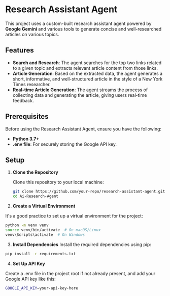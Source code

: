 # Research Assistant Agent

This project uses a custom-built research assistant agent powered by **Google Gemini** and various tools to generate concise and well-researched articles on various topics. 

## Features

- **Search and Research**: The agent searches for the top two links related to a given topic and extracts relevant article content from those links.
- **Article Generation**: Based on the extracted data, the agent generates a short, informative, and well-structured article in the style of a New York Times researcher.
- **Real-time Article Generation**: The agent streams the process of collecting data and generating the article, giving users real-time feedback.

## Prerequisites

Before using the Research Assistant Agent, ensure you have the following:

- **Python 3.7+**
- **.env file**: For securely storing the Google API key.

## Setup

1. **Clone the Repository**

   Clone this repository to your local machine:

   ```bash
   git clone https://github.com/your-repo/research-assistant-agent.git
   cd Ai-Research-Agent

2. **Create a Virtual Environment**

It's a good practice to set up a virtual environment for the project:

```bash 
python -m venv venv
source venv/bin/activate  # On macOS/Linux
venv\Scripts\activate  # On Windows
```
3. **Install Dependencies**
Install the required dependencies using pip:
```bash
pip install -r requirements.txt

```
4. **Set Up API Key**
 
Create a .env file in the project root if not already present, and add your Google API key like this:
```bash
GOOGLE_API_KEY=your-api-key-here